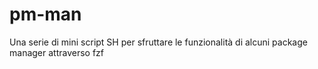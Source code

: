 # pm-man

Una serie di mini script SH per sfruttare le funzionalità di alcuni package manager attraverso fzf 
